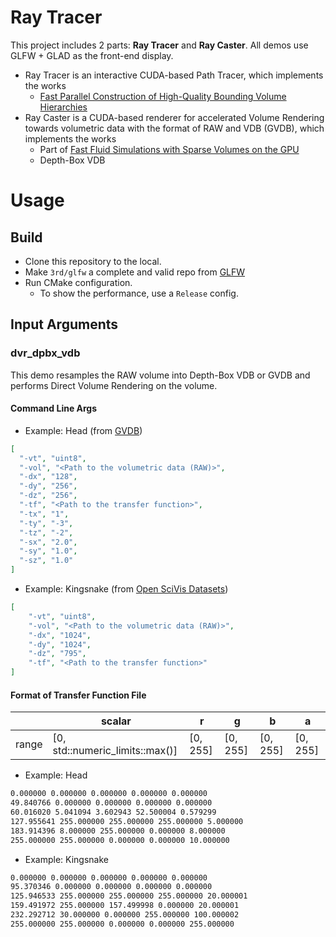 # Ray Tracer

This project includes 2 parts: **Ray Tracer** and **Ray Caster**. All demos use GLFW + GLAD as the front-end display.

- Ray Tracer is an interactive CUDA-based Path Tracer, which implements the works
  - [Fast Parallel Construction of High-Quality Bounding Volume Hierarchies](https://research.nvidia.com/sites/default/files/pubs/2013-07_Fast-Parallel-Construction/karras2013hpg_paper.pdf)
- Ray Caster is a CUDA-based renderer for accelerated Volume Rendering towards volumetric data with the format of RAW and VDB (GVDB), which implements the works
  - Part of [Fast Fluid Simulations with Sparse Volumes on the GPU](https://people.csail.mit.edu/kuiwu/gvdb_sim.html)
  - Depth-Box VDB

# Usage

## Build

- Clone this repository to the local.
- Make `3rd/glfw` a complete and valid repo from [GLFW](https://github.com/glfw/glfw)
- Run CMake configuration.
  - To show the performance, use a `Release` config.

## Input Arguments

### dvr_dpbx_vdb

This demo resamples the RAW volume into Depth-Box VDB or GVDB and performs Direct Volume Rendering on the volume.

#### Command Line Args

- Example: Head (from [GVDB](https://github.com/NVIDIA/gvdb-voxels
))

```json
[
  "-vt", "uint8",
  "-vol", "<Path to the volumetric data (RAW)>",
  "-dx", "128",
  "-dy", "256",
  "-dz", "256",
  "-tf", "<Path to the transfer function>",
  "-tx", "1",
  "-ty", "-3",
  "-tz", "-2",
  "-sx", "2.0",
  "-sy", "1.0",
  "-sz", "1.0"
]
```

- Example: Kingsnake (from [Open SciVis Datasets](https://klacansky.com/open-scivis-datasets/))

```json
[
    "-vt", "uint8",
    "-vol", "<Path to the volumetric data (RAW)>",
    "-dx", "1024",
    "-dy", "1024",
    "-dz", "795",
    "-tf", "<Path to the transfer function>"
]
```

#### Format of Transfer Function File

||scalar|r|g|b|a|
|--|--|--|--|--|--|
|range|[0, std::numeric_limits<VoxelType>::max()]|[0, 255]|[0, 255]|[0, 255]|[0, 255]|

- Example: Head

```txt
0.000000 0.000000 0.000000 0.000000 0.000000
49.840766 0.000000 0.000000 0.000000 0.000000
60.016020 5.041094 3.602943 52.500004 0.579299
127.955641 255.000000 255.000000 255.000000 5.000000
183.914396 8.000000 255.000000 0.000000 8.000000
255.000000 255.000000 0.000000 0.000000 10.000000
```

- Example: Kingsnake

```txt
0.000000 0.000000 0.000000 0.000000 0.000000
95.370346 0.000000 0.000000 0.000000 0.000000
125.946533 255.000000 255.000000 255.000000 20.000001
159.491972 255.000000 157.499998 0.000000 20.000001
232.292712 30.000000 0.000000 255.000000 100.000002
255.000000 255.000000 0.000000 0.000000 255.000000
```
